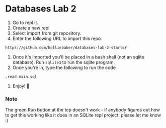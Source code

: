 # Databases Lab 2

1. Go to repl.it.
1. Create a new repl
1. Select import from git repository.
1. Enter the following URL to import this repo.
```
https://github.com/holliebaker/databases-lab-2-starter
```
1. Once it's imported you'll be placed in a bash shell (not an sqlite database). Run `sqlite3` to run the sqlite program.
1. Once you're in, type the following to run the code
```
.read main.sql
```
1. Enjoy! 🎉️

### Note

The green Run button at the top doesn't work - if anybody figures out how to get this working like it does in an SQLite repl project, please let me know :)
